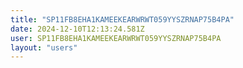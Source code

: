 ```yaml
---
title: "SP11FB8EHA1KAMEEKEARWRWT059YYSZRNAP75B4PA"
date: 2024-12-10T12:13:24.581Z
user: SP11FB8EHA1KAMEEKEARWRWT059YYSZRNAP75B4PA
layout: "users"
---
```

    